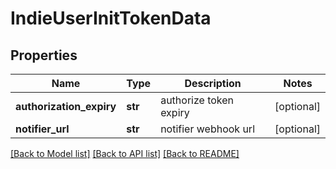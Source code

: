 # IndieUserInitTokenData

## Properties
Name | Type | Description | Notes
------------ | ------------- | ------------- | -------------
**authorization_expiry** | **str** | authorize token expiry | [optional] 
**notifier_url** | **str** | notifier webhook url | [optional] 

[[Back to Model list]](../README.md#documentation-for-models) [[Back to API list]](../README.md#documentation-for-api-endpoints) [[Back to README]](../README.md)

